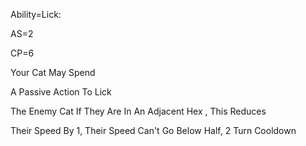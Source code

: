 Ability=Lick:

AS=2

CP=6

Your Cat May Spend

A Passive Action To Lick

The Enemy Cat If They Are In An Adjacent Hex , This Reduces 

Their Speed By 1, Their Speed Can't Go Below Half, 2 Turn Cooldown
